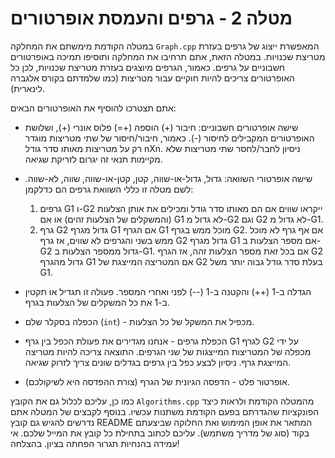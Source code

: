 # מטלה 2 - גרפים והעמסת אופרטורים

במטלה הקודמת מימשתם את המחלקה `Graph.cpp` המאפשרת ייצוג של גרפים בעזרת מטריצת שכנויות. במטלה הזאת, אתם תרחיבו את המחלקה ותוסיפו תמיכה באופרטורים חשבוניים על גרפים.
כאמור, הגרפים מיוצגים בעזרת מטריצת שכנויות, לכן כל האופרטורים צריכים להיות חוקיים עבור מטריצות (כמו שלמדתם בקורס אלגברה לינארית).

אתם תצטרכו להוסיף את האופרטורים הבאים:

- שישה אופרטורים חשבוניים: חיבור (+) הוספה (+=) פלוס אונרי (+), ושלושת האופרטורים המקבילים לחיסור (-). כאמור, חיבור/חיסור של שתי מטריצות מוגדר רק על מטריצות מאותו סדר גודל nXn. ניסיון לחבר/לחסר שתי מטריצות שלא מקיימות תנאי זה יגרום לזריקת שגיאה.
- שישה אופרטורי השוואה: גדול, גדול-או-שווה, קטן, קטן-או-שווה, שווה, לא-שווה. לשם מטלה זו כללי השוואת גרפים הם כדלקמן:

  1. גרפים G1 ו-G2 ייקראו שווים אם הם מאותו סדר גודל ומכילים את אותן הצלעות (והמשקלים של הצלעות זהים) או אם G1 לא גדול מ-G2 וגם G2 לא גדול מ-G1.
  2. גרף G2 גדול מגרף G1 אם הגרף G1 מוכל ממש בגרף G2. אם אף גרף לא מוכל ממש בשני והגרפים לא שווים, אז גרף G2 גדול מגרף G1 אם מספר הצלעות ב-G2 גדול ממספר הצלעות ב-G1. אם בכל זאת מספר הצלעות זהה, אז הגרף G2 גדול מהגרף G1 אם המטריצה המייצגת של G2 בעלת סדר גודל גבוה יותר משל G1.

- הגדלה ב-1 (++) והקטנה ב-1 (--) לפני ואחרי המספר. פעולה זו תגדיל או תקטין ב-1 את כל המשקלים של הצלעות בגרף.
- הכפלה בסקלר שלם (`int`) - מכפיל את המשקל של כל הצלעות.
- הכפלת גרפים - אנחנו מגדירים את פעולת הכפל בין גרף G1 לגרף G2 על ידי מכפלה של המטריצות המייצגות של שני הגרפים. התוצאה צריכה להיות מטריצה המייצגת גרף. ניסיון לבצע כפל בין גרפים בגדלים שונים צריך לזרוק שגיאה.
- אופרטור פלט - הדפסה הגיונית של הגרף (צורת ההפדסה היא לשיקולכם).


כמו כן, עליכם לכלול גם את הקובץ `Algorithms.cpp` מהמטלה הקודמת ולראות כיצד הפונקציות שהגדרתם בפעם הקודמת משתנות עכשיו. בנוסף לקבצים של המטלה אתם נדרשים להגיש גם קובץ README המתאר את אופן המימוש ואת החלוקה שביצעתם בקוד (סוג של מדריך משתמש).
עליכם לכתוב בתחילת כל קובץ את המייל שלכם. אי עמידה בהנחיות תגרור הפחתה בציון.
בהצלחה!

